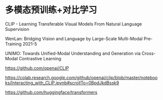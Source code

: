 # 多模态预训练+对比学习

CLIP - Learning Transferable Visual Models From Natural Language Supervision

WenLan: Bridging Vision and Language by Large-Scale Multi-Modal Pre-Training 2021-5

UNIMO: Towards Unified-Modal Understanding and Generation via Cross-Modal Contrastive Learning

https://github.com/openai/CLIP

https://colab.research.google.com/github/openai/clip/blob/master/notebooks/Interacting_with_CLIP.ipynb#scrollTo=0BpdJkdBssk9

https://github.com/huggingface/transformers




